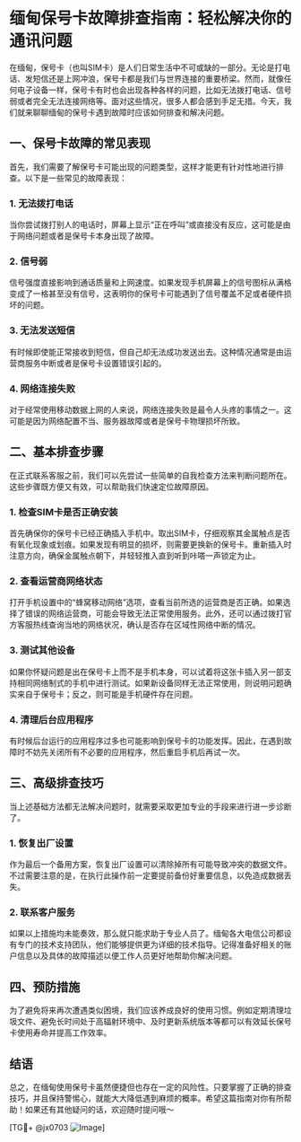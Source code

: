 # 缅甸保号卡故障排查指南：轻松解决你的通讯问题

在缅甸，保号卡（也叫SIM卡）是人们日常生活中不可或缺的一部分。无论是打电话、发短信还是上网冲浪，保号卡都是我们与世界连接的重要桥梁。然而，就像任何电子设备一样，保号卡有时也会出现各种各样的问题，比如无法拨打电话、信号弱或者完全无法连接网络等。面对这些情况，很多人都会感到手足无措。今天，我们就来聊聊缅甸的保号卡遇到故障时应该如何排查和解决问题。

## 一、保号卡故障的常见表现

首先，我们需要了解保号卡可能出现的问题类型，这样才能更有针对性地进行排查。以下是一些常见的故障表现：

### 1. 无法拨打电话
当你尝试拨打别人的电话时，屏幕上显示“正在呼叫”或直接没有反应，这可能是由于网络问题或者是保号卡本身出现了故障。

### 2. 信号弱
信号强度直接影响到通话质量和上网速度。如果发现手机屏幕上的信号图标从满格变成了一格甚至没有信号，这表明你的保号卡可能遇到了信号覆盖不足或者硬件损坏的问题。

### 3. 无法发送短信
有时候即使能正常接收到短信，但自己却无法成功发送出去。这种情况通常是由运营商服务中断或者是保号卡设置错误引起的。

### 4. 网络连接失败
对于经常使用移动数据上网的人来说，网络连接失败是最令人头疼的事情之一。这可能是因为网络配置不当、服务器故障或者是保号卡物理损坏所致。

## 二、基本排查步骤

在正式联系客服之前，我们可以先尝试一些简单的自我检查方法来判断问题所在。这些步骤既方便又有效，可以帮助我们快速定位故障原因。

### 1. 检查SIM卡是否正确安装
首先确保你的保号卡已经正确插入手机中。取出SIM卡，仔细观察其金属触点是否有氧化现象或划痕。如果发现有明显的损坏，则需要更换新的保号卡。重新插入时注意方向，确保金属触点朝下，并轻轻推入直到听到咔嗒一声锁定为止。

### 2. 查看运营商网络状态
打开手机设置中的“蜂窝移动网络”选项，查看当前所选的运营商是否正确。如果选择了错误的网络运营商，可能会导致无法正常使用服务。此外，还可以通过拨打官方客服热线查询当地的网络状况，确认是否存在区域性网络中断的情况。

### 3. 测试其他设备
如果你怀疑问题是出在保号卡上而不是手机本身，可以试着将这张卡插入另一部支持相同网络制式的手机中进行测试。如果新设备同样无法正常使用，则说明问题确实来自于保号卡；反之，则可能是手机硬件存在问题。

### 4. 清理后台应用程序
有时候后台运行的应用程序过多也可能影响到保号卡的功能发挥。因此，在遇到故障时不妨先关闭所有不必要的应用程序，然后重启手机后再试一次。

## 三、高级排查技巧

当上述基础方法都无法解决问题时，就需要采取更加专业的手段来进行进一步诊断了。

### 1. 恢复出厂设置
作为最后一个备用方案，恢复出厂设置可以清除掉所有可能导致冲突的数据文件。不过需要注意的是，在执行此操作前一定要提前备份好重要信息，以免造成数据丢失。

### 2. 联系客户服务
如果以上措施均未能奏效，那么就只能求助于专业人员了。缅甸各大电信公司都设有专门的技术支持团队，他们能够提供更为详细的技术指导。记得准备好相关的账户信息以及具体的故障描述以便工作人员更好地帮助你解决问题。

## 四、预防措施

为了避免将来再次遭遇类似困境，我们应该养成良好的使用习惯。例如定期清理垃圾文件、避免长时间处于高辐射环境中、及时更新系统版本等都可以有效延长保号卡使用寿命并提高工作效率。

## 结语

总之，在缅甸使用保号卡虽然便捷但也存在一定的风险性。只要掌握了正确的排查技巧，并且保持警惕心，就能大大降低遇到麻烦的概率。希望这篇指南对你有所帮助！如果还有其他疑问的话，欢迎随时提问哦～

[TG💪+ @jx0703 ![Image](https://github.com/user-attachments/assets/dbca1d08-cadb-493c-b0ec-ad6f7a83f270)]